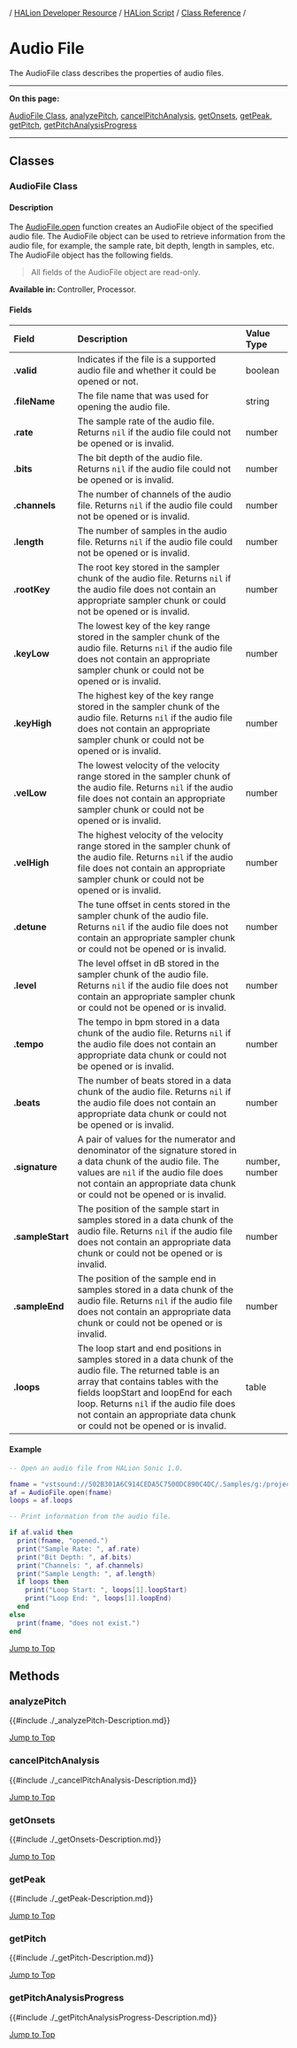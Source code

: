 / [HALion Developer Resource](../../HALion-Developer-Resource.md) / [HALion Script](./HALion-Script.md) / [Class Reference](./Class-Reference.md) /

# Audio File

The AudioFile class describes the properties of audio files.

---

**On this page:**

[AudioFile Class](#audiofile-class), [analyzePitch](#analyzepitch), [cancelPitchAnalysis](#cancelpitchanalysis), [getOnsets](#getonsets), [getPeak](#getpeak), [getPitch](#getpitch), [getPitchAnalysisProgress](#getpitchanalysisprogress)

---

## Classes

### AudioFile Class

#### Description

The [AudioFile.open](./AudioFileopen.md) function creates an AudioFile object of the specified audio file. The AudioFile object can be used to retrieve information from the audio file, for example, the sample rate, bit depth, length in samples, etc. The AudioFile object has the following fields.

>All fields of the AudioFile object are read-only.

**Available in:** Controller, Processor.

#### Fields

|Field|Description|Value Type|
|:-|:-|:-|
|**.valid**|Indicates if the file is a supported audio file and whether it could be opened or not.|boolean|
|**.fileName**|The file name that was used for opening the audio file.|string|
|**.rate**|The sample rate of the audio file. Returns ``nil`` if the audio file could not be opened or is invalid.|number|
|**.bits**|The bit depth of the audio file. Returns ``nil`` if the audio file could not be opened or is invalid.|number|
|**.channels**|The number of channels of the audio file. Returns ``nil`` if the audio file could not be opened or is invalid.|number|
|**.length**|The number of samples in the audio file. Returns ``nil`` if the audio file could not be opened or is invalid.|number|
|**.rootKey**|The root key stored in the sampler chunk of the audio file. Returns ``nil`` if the audio file does not contain an appropriate sampler chunk or could not be opened or is invalid.|number|
|**.keyLow**|The lowest key of the key range stored in the sampler chunk of the audio file. Returns ``nil`` if the audio file does not contain an appropriate sampler chunk or could not be opened or is invalid.|number|
|**.keyHigh**|The highest key of the key range stored in the sampler chunk of the audio file. Returns ``nil`` if the audio file does not contain an appropriate sampler chunk or could not be opened or is invalid.|number|
|**.velLow**|The lowest velocity of the velocity range stored in the sampler chunk of the audio file. Returns ``nil`` if the audio file does not contain an appropriate sampler chunk or could not be opened or is invalid.|number|
|**.velHigh**|The highest velocity of the velocity range stored in the sampler chunk of the audio file. Returns ``nil`` if the audio file does not contain an appropriate sampler chunk or could not be opened or is invalid.|number|
|**.detune**|The tune offset in cents stored in the sampler chunk of the audio file. Returns ``nil`` if the audio file does not contain an appropriate sampler chunk or could not be opened or is invalid.|number|
|**.level**|The level offset in dB stored in the sampler chunk of the audio file. Returns ``nil`` if the audio file does not contain an appropriate sampler chunk or could not be opened or is invalid.|number|
|**.tempo**|The tempo in bpm stored in a data chunk of the audio file. Returns ``nil`` if the audio file does not contain an appropriate data chunk or could not be opened or is invalid.|number|
|**.beats**|The number of beats stored in a data chunk of the audio file. Returns ``nil`` if the audio file does not contain an appropriate data chunk or could not be opened or is invalid.|number|
|**.signature**|A pair of values for the numerator and denominator of the signature stored in a data chunk of the audio file. The values are ``nil`` if the audio file does not contain an appropriate data chunk or could not be opened or is invalid.|number, number|
|**.sampleStart**|The position of the sample start in samples stored in a data chunk of the audio file. Returns ``nil`` if the audio file does not contain an appropriate data chunk or could not be opened or is invalid.|number|
|**.sampleEnd**|The position of the sample end in samples stored in a data chunk of the audio file. Returns ``nil`` if the audio file does not contain an appropriate data chunk or could not be opened or is invalid.|number|
|**.loops**|The loop start and end positions in samples stored in a data chunk of the audio file. The returned table is an array that contains tables with the fields loopStart and loopEnd for each loop. Returns ``nil`` if the audio file does not contain an appropriate data chunk or could not be opened or is invalid.|table|

#### Example

```lua
-- Open an audio file from HALion Sonic 1.0.

fname = "vstsound://502B301A6C914CEDA5C7500DC890C4DC/.Samples/g:/projects/yamahacontentserver/download/release/smtg/winds/Samples/DP060_FluteC3.wav"
af = AudioFile.open(fname)
loops = af.loops

-- Print information from the audio file.

if af.valid then
  print(fname, "opened.")
  print("Sample Rate: ", af.rate)
  print("Bit Depth: ", af.bits)
  print("Channels: ", af.channels)
  print("Sample Length: ", af.length)
  if loops then
    print("Loop Start: ", loops[1].loopStart)
    print("Loop End: ", loops[1].loopEnd)
  end
else
  print(fname, "does not exist.")
end
```
[Jump to Top ](#audio-file)

## Methods

### analyzePitch

{{#include ./_analyzePitch-Description.md}}

[Jump to Top ](#audio-file)

### cancelPitchAnalysis

{{#include ./_cancelPitchAnalysis-Description.md}}

[Jump to Top ](#audio-file)

### getOnsets

{{#include ./_getOnsets-Description.md}}

[Jump to Top ](#audio-file)

### getPeak

{{#include ./_getPeak-Description.md}}

[Jump to Top ](#audio-file)

### getPitch

{{#include ./_getPitch-Description.md}}

[Jump to Top ](#audio-file)

### getPitchAnalysisProgress

{{#include ./_getPitchAnalysisProgress-Description.md}}

[Jump to Top ](#audio-file)
